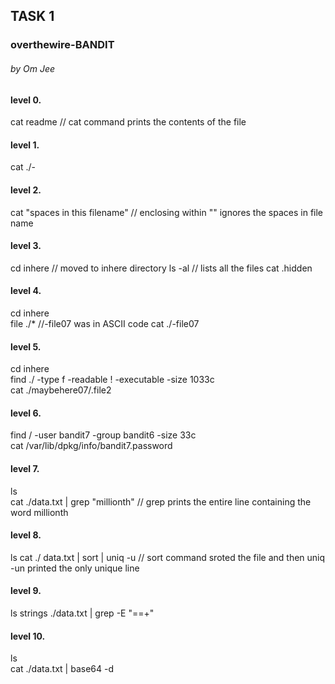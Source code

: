 ## TASK 1 
### overthewire-BANDIT
###### by Om Jee

#### level 0.
 cat readme // cat command prints the contents of the file
#### level 1.
 cat ./-   
#### level 2.
 cat "spaces in this filename" // enclosing within "" ignores the spaces in file name   
#### level 3.
 cd inhere  // moved to inhere directory
 ls -al   // lists all the files
 cat .hidden   
#### level 4.
 cd inhere   
 file ./*  //-file07 was in ASCII code
 cat ./-file07   
#### level 5.
 cd inhere  
 find ./ -type f -readable ! -executable -size 1033c   
 cat ./maybehere07/.file2   
#### level 6.
 find / -user bandit7 -group bandit6 -size 33c  
 cat /var/lib/dpkg/info/bandit7.password  
#### level 7.
 ls  
 cat ./data.txt | grep "millionth" // grep prints the entire line containing the word millionth 
#### level 8.
 ls
 cat ./ data.txt | sort | uniq -u  // sort command sroted the file and then uniq -un printed the only unique line
#### level 9.
 ls
 strings ./data.txt | grep -E "==+" 
#### level 10.
 ls  
 cat ./data.txt | base64 -d   

